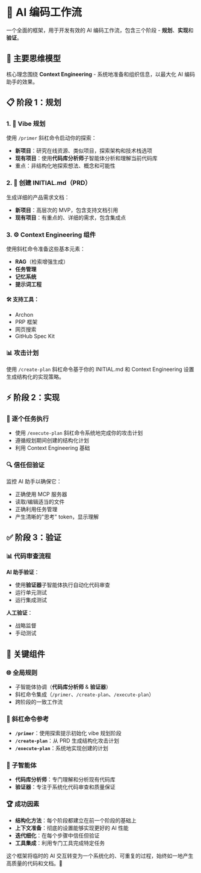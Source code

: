 # 🚀 AI 编码工作流

一个全面的框架，用于开发有效的 AI 编码工作流，包含三个阶段 - **规划**、**实现**和**验证**。

## 🧠 主要思维模型

核心理念围绕 **Context Engineering** - 系统地准备和组织信息，以最大化 AI 编码助手的效果。

## 📋 阶段 1：规划

### 1. 🎨 Vibe 规划
使用 `/primer` 斜杠命令启动你的探索：
- **新项目**：研究在线资源、类似项目，探索架构和技术栈选项
- **现有项目**：使用**代码库分析师**子智能体分析和理解当前代码库
- 重点：非结构化地探索想法、概念和可能性

### 2. 📝 创建 INITIAL.md（PRD）
生成详细的产品需求文档：
- **新项目**：高层次的 MVP，包含支持文档引用
- **现有项目**：有重点的、详细的需求，包含集成点

### 3. ⚙️ Context Engineering 组件
使用斜杠命令准备这些基本元素：

- **RAG**（检索增强生成）
- **任务管理**
- **记忆系统**
- **提示词工程**

#### 🛠️ 支持工具：
- Archon
- PRP 框架
- 网页搜索
- GitHub Spec Kit

### 📊 攻击计划
使用 `/create-plan` 斜杠命令基于你的 INITIAL.md 和 Context Engineering 设置生成结构化的实现策略。

## ⚡ 阶段 2：实现

### 🎯 逐个任务执行
- 使用 `/execute-plan` 斜杠命令系统地完成你的攻击计划
- 遵循规划期间创建的结构化计划
- 利用 Context Engineering 基础

### 🔍 信任但验证
监控 AI 助手以确保它：
- 正确使用 MCP 服务器
- 读取/编辑适当的文件
- 正确利用任务管理
- 产生清晰的"思考" token，显示理解

## ✅ 阶段 3：验证

### 📊 代码审查流程
**AI 助手验证**：
- 使用**验证器**子智能体执行自动化代码审查
- 运行单元测试
- 运行集成测试

**人工验证**：
- 战略监督
- 手动测试

## 🔧 关键组件

### 🌐 全局规则
- 子智能体协调（**代码库分析师** & **验证器**）
- 斜杠命令集成（`/primer`、`/create-plan`、`/execute-plan`）
- 跨阶段的一致工作流

### 🎯 斜杠命令参考
- **`/primer`**：使用探索提示初始化 vibe 规划阶段
- **`/create-plan`**：从 PRD 生成结构化攻击计划
- **`/execute-plan`**：系统地实现创建的计划

### 🤖 子智能体
- **代码库分析师**：专门理解和分析现有代码库
- **验证器**：专注于系统化代码审查和质量保证

### 🏆 成功因素
- **结构化方法**：每个阶段都建立在前一个阶段的基础上
- **上下文准备**：彻底的设置能够实现更好的 AI 性能
- **迭代细化**：在每个步骤中信任但验证
- **工具集成**：利用专门工具完成特定任务

这个框架将临时的 AI 交互转变为一个系统化的、可重复的过程，始终如一地产生高质量的代码和文档。🎉